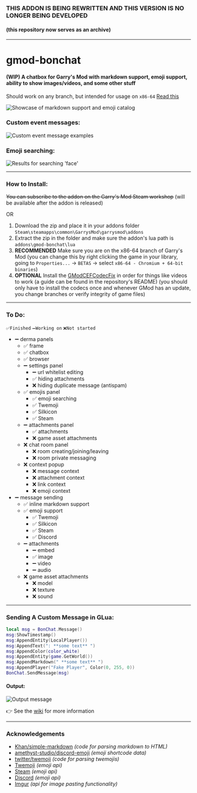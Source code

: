 ### THIS ADDON IS BEING REWRITTEN AND THIS VERSION IS NO LONGER BEING DEVELOPED
#### (this repository now serves as an archive)

---

# gmod-bonchat
#### (WIP) A chatbox for Garry's Mod with markdown support, emoji support, ability to show images/videos, and some other stuff
Should work on any branch, but intended for usage on `x86-64` [Read this](https://github.com/Bonyoze/gmod-bonchat/issues/1)

![](https://user-images.githubusercontent.com/59924045/169673128-443d5b49-9913-499d-a5bf-3fdb157df680.png "Showcase of markdown support and emoji catalog")

### Custom event messages:

![](https://user-images.githubusercontent.com/59924045/164572492-b4132cf9-31b7-4132-9ac2-0aa88af5090b.png "Custom event message examples")

### Emoji searching:

![](https://user-images.githubusercontent.com/59924045/169673135-03259537-84a4-4ba0-a42e-7e3936c3994e.png "Results for searching 'face'")

---

### How to Install:

~~You can subscribe to the addon on the Garry's Mod Steam workshop~~ (will be available after the addon is released)

OR

1. Download the zip and place it in your addons folder `Steam\steamapps\common\GarrysMod\garrysmod\addons`
2. Extract the zip in the folder and make sure the addon's lua path is `addons\gmod-bonchat\lua`
3. **RECOMMENDED** Make sure you are on the x86-64 branch of Garry's Mod (you can change this by right clicking the game in your library, going to `Properties...` -> `BETAS` -> select `x86-64 - Chromium + 64-bit binaries`)
4. **OPTIONAL** Install the [GModCEFCodecFix](https://github.com/solsticegamestudios/GModCEFCodecFix) in order for things like videos to work (a guide can be found in the repository's README) (you should only have to install the codecs once and whenever GMod has an update, you change branches or verify integrity of game files)

---

### To Do:
`✅Finished` `➖Working on` `❌Not started`
- ➖ derma panels
  - ✅ frame
  - ✅ chatbox
  - ✅ browser
  - ➖ settings panel
    - ➖ url whitelist editing
    - ✅ hiding attachments
    - ❌ hiding duplicate message (antispam)
  - ✅ emojis panel
    - ✅ emoji searching
    - ✅ Twemoji
    - ✅ Silkicon
    - ✅ Steam
  - ➖ attachments panel
    - ✅ attachments
    - ❌ game asset attachments
  - ❌ chat room panel
    - ❌ room creating/joining/leaving
    - ❌ room private messaging
  - ❌ context popup
    - ❌ message context
    - ❌ attachment context
    - ❌ link context
    - ❌ emoji context
- ➖ message sending
  - ✅ inline markdown support
  - ✅ emoji support
    - ✅ Twemoji
    - ✅ Silkicon
    - ✅ Steam
    - ✅ Discord
  - ➖ attachments
    - ➖ embed
    - ✅ image
    - ➖ video
    - ➖ audio
  - ❌ game asset attachments
    - ❌ model
    - ❌ texture
    - ❌ sound

---

### Sending A Custom Message in GLua:

```lua
local msg = BonChat.Message()
msg:ShowTimestamp()
msg:AppendEntity(LocalPlayer())
msg:AppendText(": **some text** ")
msg:AppendColor(color_white)
msg:AppendEntity(game.GetWorld())
msg:AppendMarkdown(" **some text** ")
msg:AppendPlayer("Fake Player", Color(0, 255, 0))
BonChat.SendMessage(msg)
```

#### Output:

![](https://user-images.githubusercontent.com/59924045/164576612-83366b09-875f-4f06-b2b9-64f7f73025df.png "Output message")

👉 See the [wiki](https://github.com/Bonyoze/gmod-bonchat/wiki) for more information

---

### Acknowledgements
- [Khan/simple-markdown](https://github.com/Khan/simple-markdown) *(code for parsing markdown to HTML)*
- [amethyst-studio/discord-emoji](https://github.com/amethyst-studio/discord_emoji) *(emoji shortcode data)*
- [twitter/twemoji](https://github.com/twitter/twemoji) *(code for parsing twemojis)*
- [Twemoji](https://twemoji.twitter.com) *(emoji api)*
- [Steam](https://store.steampowered.com) *(emoji api)*
- [Discord](https://discord.com) *(emoji api)*
- [Imgur](https://imgur.com) *(api for image pasting functionality)*
